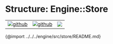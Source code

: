 # Structure: Engine::Store

| | | |
|-|-|-|
[![github](https://img.shields.io/badge/github-source-blue.svg)](https://github.com/iotaledger/stronghold.rs/tree/dev/engine/src/store) | [![github](https://img.shields.io/badge/rust-docs-green.svg)](https://docs.rs/stronghold_engine/engine/latest/store/index.html)| [![](https://img.shields.io/crates/v/stronghold-engine.svg)](https://crates.io/crates/stronghold-engine)

{@import ../../../engine/src/store/README.md}